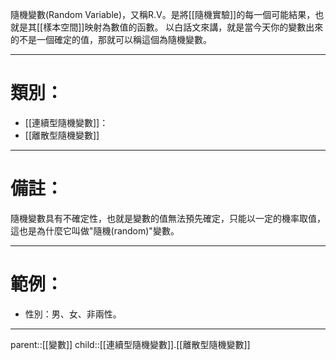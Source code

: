 隨機變數(Random Variable)，又稱R.V。是將[[隨機實驗]]的每一個可能結果，也就是其[[樣本空間]]映射為數值的函數。
以白話文來講，就是當今天你的變數出來的不是一個確定的值，那就可以稱這個為隨機變數。
- - -
# 類別：
- [[連續型隨機變數]]：
- [[離散型隨機變數]]
- - -
# 備註：
隨機變數具有不確定性，也就是變數的值無法預先確定，只能以一定的機率取值，這也是為什麼它叫做"隨機(random)"變數。
- - -
# 範例：

- 性別：男、女、非兩性。
- - -
parent::[[變數]]
child::[[連續型隨機變數]].[[離散型隨機變數]]